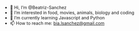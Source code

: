 - 👋 Hi, I’m @Beatriz-Sanchez
- 👀 I’m interested in food, movies, animals, biology and coding
- 🌱 I’m currently learning Javascript and Python
- 📫 How to reach me: bia.lsanchez@gmail.com

<!---
Beatriz-Sanchez/Beatriz-Sanchez is a ✨ special ✨ repository because its `README.md` (this file) appears on your GitHub profile.
You can click the Preview link to take a look at your changes.
--->
